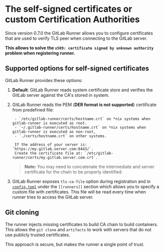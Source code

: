 # The self-signed certificates or custom Certification Authorities

Since version 0.7.0 the GitLab Runner allows you to configure certificates that
are used to verify TLS peer when connecting to the GitLab server.

**This allows to solve the `x509: certificate signed by unknown authority` problem when registering runner.**

## Supported options for self-signed certificates

GitLab Runner provides these options:

1. **Default**: GitLab Runner reads system certificate store and verifies the GitLab server against the CA's stored in system.

2. GitLab Runner reads the PEM (**DER format is not supported**) certificate from predefined file:

        - `/etc/gitlab-runner/certs/hostname.crt` on *nix systems when gitlab-runner is executed as root.
        - `~/.gitlab-runner/certs/hostname.crt` on *nix systems when gitlab-runner is executed as non-root,
        - `./certs/hostname.crt` on other systems.

        If the address of your server is: `https://my.gitlab.server.com:8443/`.
        Create the certificate file at: `/etc/gitlab-runner/certs/my.gitlab.server.com.crt`.

    > **Note:** You may need to concatenate the intermediate and server certificate
      for the chain to be properly identified.
3. GitLab Runner exposes `tls-ca-file` option during registration and in [`config.toml`](advanced-configuration.md)
under the `[[runners]]` section which allows you to specify a custom file with certificates. This file will be read every time when runner tries to
access the GitLab server.

## Git cloning

The runner injects missing certificates to build CA chain to build containers.
This allows the `git clone` and `artifacts` to work with servers that do not use publicly trusted certificates.

This approach is secure, but makes the runner a single point of trust.
